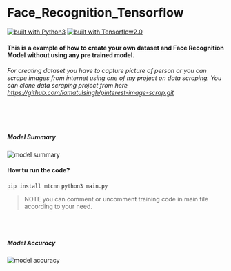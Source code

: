 # Face_Recognition_Tensorflow

[![built with Python3](https://img.shields.io/badge/built%20with-Python3.x-green.svg)](https://www.python.org/)
[![built with Tensorflow2.0](https://img.shields.io/badge/built%20with-Tensorflow2.0-red.svg)](https://www.tensorflow.org/)

#### This is a example of how to create your own dataset and Face Recognition Model without using any pre trained model.
###### For creating dataset you have to capture picture of person or you can scrape images from internet using one of my project on data scraping. You can clone data scraping project from here https://github.com/iamatulsingh/pinterest-image-scrap.git

<br><br>
##### Model Summary

![model summary](https://github.com/iamatulsingh/Face_Recognition_Tensorflow/blob/master/screenshot/model_summary.png)

#### How tu run the code?
`pip install mtcnn`
`python3 main.py`
>NOTE you can comment or uncomment training code in main file according to your need.

<br><br>
##### Model Accuracy
![model accuracy](https://github.com/iamatulsingh/Face_Recognition_Tensorflow/blob/master/plot/model_accuracy.png)
